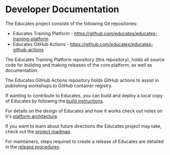 Developer Documentation
=======================

The Educates project consists of the following Git repositories:

* Educates Training Platform - https://github.com/educates/educates-training-platform
* Educates GitHub Actions - https://github.com/educates/educates-github-actions

The Educates Training Platform repository (this repository), holds all source code for building and making releases of the core platform, as well as documentation.

The Educates GitHub Actions repository holds GitHub actions to assist in publishing workshops to GitHub container registry.

If wanting to contribute to Educates, you can build and deploy a local copy of Educates by following the [build instructions](build-instructions.md).

For details on the design of Educates and how it works check out notes on it's [platform architecture](platform-architecture.md).

If you want to learn about future directions the Educates project may take, check out the [project roadmap](project-roadmap.md).

For maintainers, steps required to create a release of Educates are detailed in the [release procedures](release-procedures.md).
